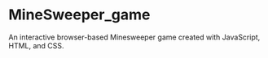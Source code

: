 # MineSweeper_game
An interactive browser-based Minesweeper game created with JavaScript, HTML, and CSS.
